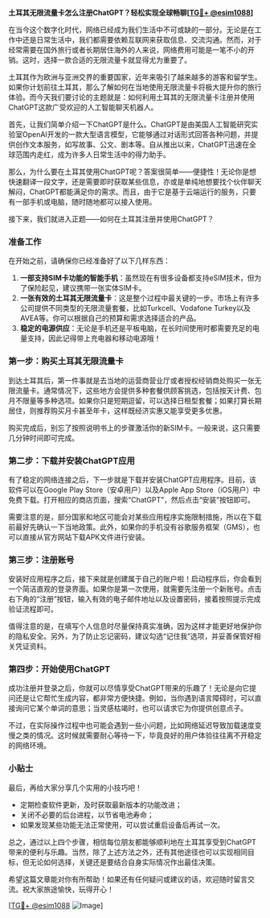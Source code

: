 **土耳其无限流量卡怎么注册ChatGPT？轻松实现全球畅聊[[TG💪+ @esim1088](https://t.me/s/esim1088)]**

在当今这个数字化时代，网络已经成为我们生活中不可或缺的一部分。无论是在工作中还是日常生活中，我们都需要依赖互联网来获取信息、交流沟通。然而，对于经常需要在国外旅行或者长期居住海外的人来说，网络费用可能是一笔不小的开销。这时，选择一款合适的无限流量卡就显得尤为重要了。

土耳其作为欧洲与亚洲交界的重要国家，近年来吸引了越来越多的游客和留学生。如果你计划前往土耳其，那么了解如何在当地使用无限流量卡将极大提升你的旅行体验。而今天我们要讨论的主题就是：如何利用土耳其的无限流量卡注册并使用ChatGPT这款广受欢迎的人工智能聊天机器人。

首先，让我们简单介绍一下ChatGPT是什么。ChatGPT是由美国人工智能研究实验室OpenAI开发的一款大型语言模型，它能够通过对话形式回答各种问题，并提供创作文本服务，如写故事、公文、剧本等。自从推出以来，ChatGPT迅速在全球范围内走红，成为许多人日常生活中的得力助手。

那么，为什么要在土耳其使用ChatGPT呢？答案很简单——便捷性！无论你是想快速翻译一段文字，还是需要即时获取某些信息，亦或是单纯地想要找个伙伴聊天解闷，ChatGPT都能满足你的需求。而且，由于它是基于云端运行的服务，只要有一部手机或电脑，随时随地都可以接入使用。

接下来，我们就进入正题——如何在土耳其注册并使用ChatGPT？

### 准备工作

在开始之前，请确保你已经准备好了以下几样东西：
1. **一部支持SIM卡功能的智能手机**：虽然现在有很多设备都支持eSIM技术，但为了保险起见，建议携带一张实体SIM卡。
2. **一张有效的土耳其无限流量卡**：这是整个过程中最关键的一步。市场上有许多公司提供不同类型的无限流量套餐，比如Turkcell、Vodafone Turkey以及AVEA等。你可以根据自己的预算和需求选择适合的产品。
3. **稳定的电源供应**：无论是手机还是平板电脑，在长时间使用时都需要充足的电量支持，因此记得带上充电器和移动电源哦！

### 第一步：购买土耳其无限流量卡

到达土耳其后，第一件事就是去当地的运营商营业厅或者授权经销商处购买一张无限流量卡。通常情况下，这些地方会提供多种套餐供顾客挑选，包括按天计费、包月不限量等多种选项。如果你只是短期逗留，可以选择日租型套餐；如果打算长期居住，则推荐购买月卡甚至年卡，这样既经济实惠又能享受更多优惠。

购买完成后，别忘了按照说明书上的步骤激活你的新SIM卡。一般来说，这只需要几分钟时间即可完成。

### 第二步：下载并安装ChatGPT应用

有了稳定的网络连接之后，下一步就是下载并安装ChatGPT应用程序。目前，该软件可以在Google Play Store（安卓用户）以及Apple App Store（iOS用户）中免费下载。打开相应的商店页面，搜索“ChatGPT”，然后点击“安装”按钮即可。

需要注意的是，部分国家和地区可能会对某些应用程序实施限制措施，所以在下载前最好先确认一下当地政策。此外，如果你的手机没有谷歌服务框架（GMS），也可以直接从官方网站下载APK文件进行安装。

### 第三步：注册账号

安装好应用程序之后，接下来就是创建属于自己的账户啦！启动程序后，你会看到一个简洁直观的登录界面。如果你是第一次使用，就需要先注册一个新账号。点击右下角的“注册”按钮，输入有效的电子邮件地址以及设置密码，接着按照提示完成验证流程即可。

值得注意的是，在填写个人信息时尽量保持真实准确，因为这样才能更好地保护你的隐私安全。另外，为了防止忘记密码，建议勾选“记住我”选项，并妥善保管好相关凭证资料。

### 第四步：开始使用ChatGPT

成功注册并登录之后，你就可以尽情享受ChatGPT带来的乐趣了！无论是向它提问还是让它帮忙生成内容，都非常方便快捷。例如，当你遇到语言障碍时，可以直接询问它某个单词的意思；当灵感枯竭时，也可以请求它为你提供创意点子。

不过，在实际操作过程中也可能会遇到一些小问题，比如网络延迟导致加载速度变慢之类的情况。这时候就需要耐心等待一下，毕竟良好的用户体验往往离不开稳定的网络环境。

### 小贴士

最后，再给大家分享几个实用的小技巧吧！
- 定期检查软件更新，及时获取最新版本的功能改进；
- 关闭不必要的后台进程，以节省电池寿命；
- 如果发现某些功能无法正常使用，可以尝试重启设备后再试一次。

总之，通过以上四个步骤，相信每位朋友都能够顺利地在土耳其享受到ChatGPT带来的便利与乐趣。当然，除了上述方法之外，还有其他途径也可以实现相同目标，但无论如何选择，关键还是要结合自身实际情况作出最佳决策。

希望这篇文章能对你有所帮助！如果还有任何疑问或建议的话，欢迎随时留言交流。祝大家旅途愉快，玩得开心！

[[TG💪+ @esim1088](https://t.me/s/esim1088) ![Image](https://i.postimg.cc/4NQfJmqS/Snipaste-2025-05-13-00-14-12.png)]